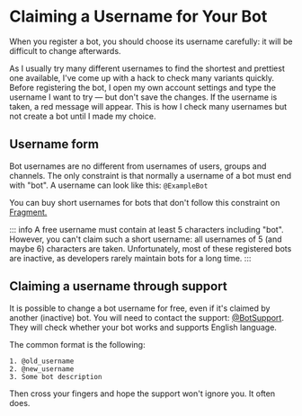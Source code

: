 # Claiming a Username for Your Bot

When you register a bot, you should choose its username carefully:
it will be difficult to change afterwards.

As I usually try many different usernames to find the shortest and prettiest one available,
I've come up with a hack to check many variants quickly.
Before registering the bot, I open my own account settings and type the username I want to try — but don't save the changes. 
If the username is taken, a red message will appear. 
This is how I check many usernames but not create a bot until I made my choice.

## Username form

Bot usernames are no different from usernames of users, groups and channels.
The only constraint is that normally a username of a bot must end with "bot".
A username can look like this: `@ExampleBot`

You can buy short usernames for bots that don't follow this constraint on [Fragment.](https://fragment.com/)

::: info
A free username must contain at least 5 characters including "bot".
However, you can't claim such a short username: all usernames of 5 (and maybe 6) characters are taken.
Unfortunately, most of these registered bots are inactive, as developers rarely maintain bots for a long time.
:::

## Claiming a username through support

It is possible to change a bot username for free, even if it's claimed by another (inactive) bot.
You will need to contact the support: [@BotSupport](https://t.me/BotSupport). They will check whether your bot works and
supports English language.

The common format is the following:

```
1. @old_username
2. @new_username
3. Some bot description
```

Then cross your fingers and hope the support won't ignore you. It often does.
